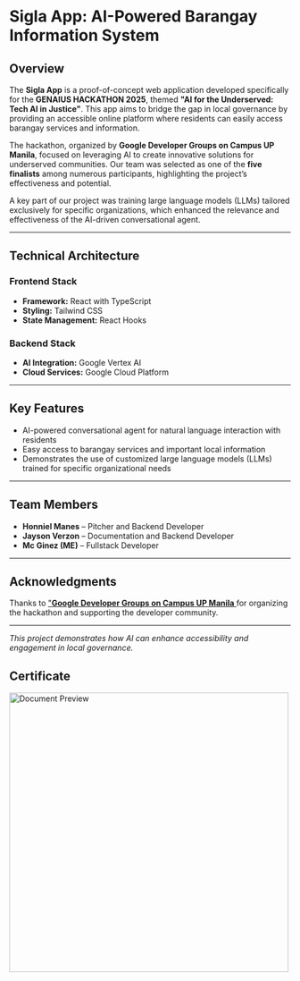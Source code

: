 # Sigla App: AI-Powered Barangay Information System

## Overview
The **Sigla App** is a proof-of-concept web application developed specifically for the **GENAIUS HACKATHON 2025**, themed **"AI for the Underserved: Tech AI in Justice"**.   This app aims to bridge the gap in local governance by providing an accessible online platform where residents can easily access barangay services and information.

The hackathon, organized by **Google Developer Groups on Campus UP Manila**, focused on leveraging AI to create innovative solutions for underserved communities. Our team was selected as one of the **five finalists** among numerous participants, highlighting the project’s effectiveness and potential.

A key part of our project was training large language models (LLMs) tailored exclusively for specific organizations, which enhanced the relevance and effectiveness of the AI-driven conversational agent.

---

## Technical Architecture

### Frontend Stack
- **Framework:** React with TypeScript  
- **Styling:** Tailwind CSS  
- **State Management:** React Hooks  

### Backend Stack
- **AI Integration:** Google Vertex AI  
- **Cloud Services:** Google Cloud Platform  

---

## Key Features
- AI-powered conversational agent for natural language interaction with residents  
- Easy access to barangay services and important local information  
- Demonstrates the use of customized large language models (LLMs) trained for specific organizational needs  

---

## Team Members  
- **Honniel Manes** – Pitcher and Backend Developer  
- **Jayson Verzon** – Documentation and Backend Developer
- **Mc Ginez (ME)** – Fullstack Developer

---

## Acknowledgments  
Thanks to <a href="https://www.linkedin.com/company/gdgoc-upm/posts/?feedView=all">"**Google Developer Groups on Campus UP Manila** </a> for organizing the hackathon and supporting the developer community.

---

*This project demonstrates how AI can enhance accessibility and engagement in local governance.*



## Certificate

<img src="https://drive.google.com/uc?export=view&id=1bXv1ZqqXMhGjNEYjRyS5_hXlI8iGyBpe" alt="Document Preview" width="500"/>

  

